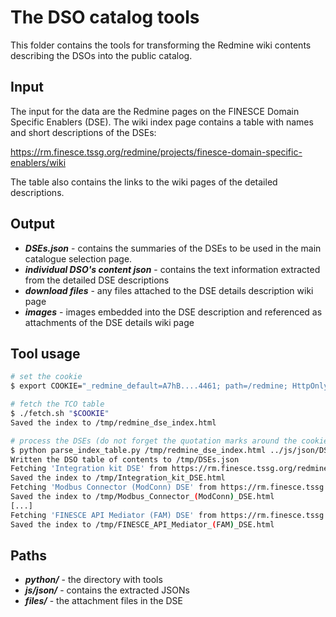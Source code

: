 The DSO catalog tools
=====================

This folder contains the tools for transforming the Redmine wiki 
contents describing the DSOs into the public catalog.

Input
-----

The input for the data are the Redmine pages on the FINESCE Domain
Specific Enablers (DSE). The wiki index page contains a table with names
and short descriptions of the DSEs:

https://rm.finesce.tssg.org/redmine/projects/finesce-domain-specific-enablers/wiki

The table also contains the links to the wiki pages of the detailed
descriptions.

Output
------

 * ***DSEs.json*** - contains the summaries of the DSEs to be used in
    the main catalogue selection page.
 * ***individual DSO's content json*** - contains the text information 
    extracted from the detailed DSE descriptions
 * ***download files*** - any files attached to the DSE details 
    description wiki page
 * ***images*** - images embedded into the DSE description and 
    referenced as attachments of the DSE details wiki page
 
Tool usage
----------

```bash
# set the cookie
$ export COOKIE="_redmine_default=A7hB....4461; path=/redmine; HttpOnly"

# fetch the TCO table
$ ./fetch.sh "$COOKIE"
Saved the index to /tmp/redmine_dse_index.html

# process the DSEs (do not forget the quotation marks around the cookie)
$ python parse_index_table.py /tmp/redmine_dse_index.html ../js/json/DSEs.json ../js/json "$COOKIE"
Written the DSO table of contents to /tmp/DSEs.json
Fetching 'Integration kit DSE' from https://rm.finesce.tssg.org/redmine/projects/finesce-domain-specific-enablers/wiki/Integration_kit_DSE
Saved the index to /tmp/Integration_kit_DSE.html
Fetching 'Modbus Connector (ModConn) DSE' from https://rm.finesce.tssg.org/redmine/projects/finesce-domain-specific-enablers/wiki/Modbus_Connector_(ModConn)_DSE
Saved the index to /tmp/Modbus_Connector_(ModConn)_DSE.html
[...]
Fetching 'FINESCE API Mediator (FAM) DSE' from https://rm.finesce.tssg.org/redmine/projects/finesce-domain-specific-enablers/wiki/FINESCE_API_Mediator_(FAM)_DSE
Saved the index to /tmp/FINESCE_API_Mediator_(FAM)_DSE.html
```

Paths
-----

 * ***python/*** - the directory with tools
 * ***js/json/*** - contains the extracted JSONs
 * ***files/*** - the attachment files in the DSE
